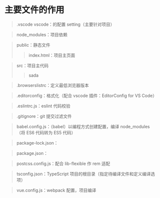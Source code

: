 # 主要文件的作用

> .vscode vscode：的配置 setting（主要针对项目）

> node_modules：项目依赖

> public：静态文件
>
> > index.html：项目主页面

> src：项目主代码
>
> > sada

> .browserslistrc：定义最低浏览器版本

> .editorconfig：格式化（配合 vscode 插件：EditorConfig for VS Code）

> .eslintrc.js：eslint 代码校验

> .gitignore：git 提交过滤文件

> babel.config.js：（babel）以编程方式创建配置，编译 node_modules（将 ES6 代码转为 ES5 代码）

> package-lock.json：

> package.json：

> postcss.config.js：配合 lib-flexible 作 rem 适配

> tsconfig.json：TypeScript 项目的根目录（指定待编译文件和定义编译选项）

> vue.config.js：webpack 配置，项目编译
